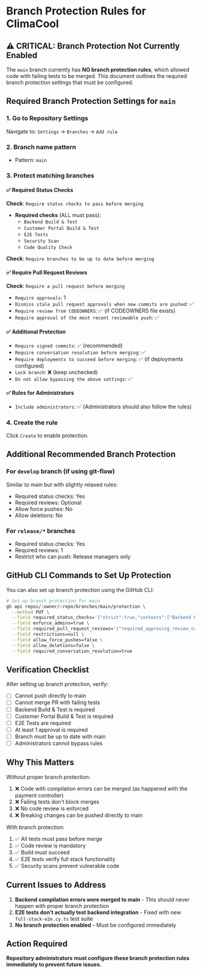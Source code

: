 # Branch Protection Rules for ClimaCool

## ⚠️ CRITICAL: Branch Protection Not Currently Enabled

The `main` branch currently has **NO branch protection rules**, which allowed code with failing tests to be merged. This document outlines the required branch protection settings that must be configured.

## Required Branch Protection Settings for `main`

### 1. Go to Repository Settings
Navigate to: `Settings` → `Branches` → `Add rule`

### 2. Branch name pattern
- Pattern: `main`

### 3. Protect matching branches

#### ✅ Required Status Checks
**Check**: `Require status checks to pass before merging`
- **Required checks** (ALL must pass):
  - `Backend Build & Test`
  - `Customer Portal Build & Test`
  - `E2E Tests`
  - `Security Scan`
  - `Code Quality Check`

**Check**: `Require branches to be up to date before merging`

#### ✅ Require Pull Request Reviews
**Check**: `Require a pull request before merging`
- `Require approvals`: 1
- `Dismiss stale pull request approvals when new commits are pushed`: ✅
- `Require review from CODEOWNERS`: ✅ (if CODEOWNERS file exists)
- `Require approval of the most recent reviewable push`: ✅

#### ✅ Additional Protection
- `Require signed commits`: ✅ (recommended)
- `Require conversation resolution before merging`: ✅
- `Require deployments to succeed before merging`: ✅ (if deployments configured)
- `Lock branch`: ❌ (keep unchecked)
- `Do not allow bypassing the above settings`: ✅

#### ✅ Rules for Administrators
- `Include administrators`: ✅ (Administrators should also follow the rules)

### 4. Create the rule
Click `Create` to enable protection.

## Additional Recommended Branch Protection

### For `develop` branch (if using git-flow)
Similar to main but with slightly relaxed rules:
- Required status checks: Yes
- Required reviews: Optional
- Allow force pushes: No
- Allow deletions: No

### For `release/*` branches
- Required status checks: Yes
- Required reviews: 1
- Restrict who can push: Release managers only

## GitHub CLI Commands to Set Up Protection

You can also set up branch protection using the GitHub CLI:

```bash
# Set up branch protection for main
gh api repos/:owner/:repo/branches/main/protection \
  --method PUT \
  --field required_status_checks='{"strict":true,"contexts":["Backend Build & Test","Customer Portal Build & Test","E2E Tests","Security Scan","Code Quality Check"]}' \
  --field enforce_admins=true \
  --field required_pull_request_reviews='{"required_approving_review_count":1,"dismiss_stale_reviews":true}' \
  --field restrictions=null \
  --field allow_force_pushes=false \
  --field allow_deletions=false \
  --field required_conversation_resolution=true
```

## Verification Checklist

After setting up branch protection, verify:

- [ ] Cannot push directly to main
- [ ] Cannot merge PR with failing tests
- [ ] Backend Build & Test is required
- [ ] Customer Portal Build & Test is required
- [ ] E2E Tests are required
- [ ] At least 1 approval is required
- [ ] Branch must be up to date with main
- [ ] Administrators cannot bypass rules

## Why This Matters

Without proper branch protection:
1. ❌ Code with compilation errors can be merged (as happened with the payment controller)
2. ❌ Failing tests don't block merges
3. ❌ No code review is enforced
4. ❌ Breaking changes can be pushed directly to main

With branch protection:
1. ✅ All tests must pass before merge
2. ✅ Code review is mandatory
3. ✅ Build must succeed
4. ✅ E2E tests verify full stack functionality
5. ✅ Security scans prevent vulnerable code

## Current Issues to Address

1. **Backend compilation errors were merged to main** - This should never happen with proper branch protection
2. **E2E tests don't actually test backend integration** - Fixed with new `full-stack-e2e.cy.ts` test suite
3. **No branch protection enabled** - Must be configured immediately

## Action Required

**Repository administrators must configure these branch protection rules immediately to prevent future issues.**